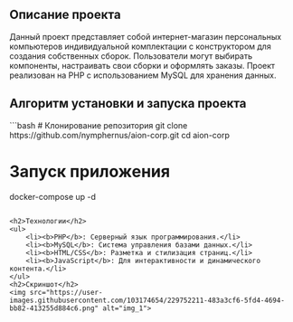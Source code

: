 <h2>Описание проекта</h2>
<p>Данный проект представляет собой интернет-магазин персональных компьютеров индивидуальной комплектации с конструктором для создания собственных сборок. Пользователи могут выбирать компоненты, настраивать свои сборки и оформлять заказы. Проект реализован на PHP с использованием MySQL для хранения данных.</p>

<h2>Алгоритм установки и запуска проекта</h2>
```bash
# Клонирование репозитория
git clone https://github.com/nymphernus/aion-corp.git
cd aion-corp

# Запуск приложения
docker-compose up -d

```

<h2>Технологии</h2>
<ul>
    <li><b>PHP</b>: Серверный язык программирования.</li>
    <li><b>MySQL</b>: Система управления базами данных.</li>
    <li><b>HTML/CSS</b>: Разметка и стилизация страниц.</li>
    <li><b>JavaScript</b>: Для интерактивности и динамического контента.</li>
</ul>
<h2>Скриншот</h2>
<img src="https://user-images.githubusercontent.com/103174654/229752211-483a3cf6-5fd4-4694-bb82-413255d884c6.png" alt="img_1">
